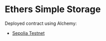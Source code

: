 # Ethers Simple Storage

Deployed contract using Alchemy:

-   [Sepolia Testnet](https://sepolia.etherscan.io/address/0x3bDce44499A5A6478a5aEca9028f9709603B4736)
